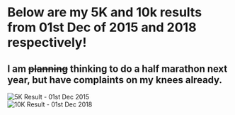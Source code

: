 # Below are my 5K and 10k results from 01st Dec of 2015 and 2018 respectively!
## I am ~~planning~~ thinking to do a half marathon next year, but have complaints on my knees already.

<img src="https://deepuhub.github.io/images/5K_Gits.png" alt="5K Result - 01st Dec 2015"> 
<br>
<img src="https://deepuhub.github.io/images/10K_Gits.png" alt="10K Result - 01st Dec 2018">
